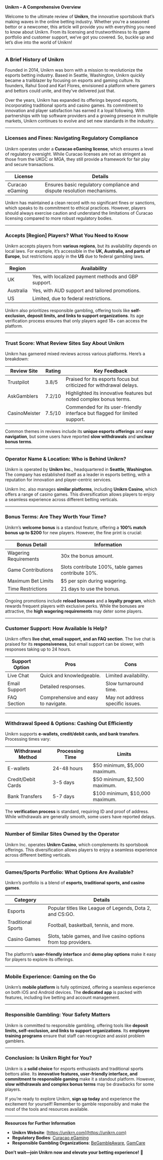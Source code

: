 **Unikrn – A Comprehensive Overview**  

Welcome to the ultimate review of **Unikrn**, the innovative sportsbook that’s making waves in the online betting industry. Whether you’re a seasoned bettor or a newcomer, this article will provide you with everything you need to know about Unikrn. From its licensing and trustworthiness to its game portfolio and customer support, we’ve got you covered. So, buckle up and let’s dive into the world of Unikrn!  

---

### **A Brief History of Unikrn**  

Founded in 2014, Unikrn was born with a mission to revolutionize the esports betting industry. Based in Seattle, Washington, Unikrn quickly became a trailblazer by focusing on esports and gaming culture. Its founders, Rahul Sood and Karl Flores, envisioned a platform where gamers and bettors could unite, and they’ve delivered just that.  

Over the years, Unikrn has expanded its offerings beyond esports, incorporating traditional sports and casino games. Its commitment to innovation and player satisfaction has earned it a loyal following. With partnerships with top software providers and a growing presence in multiple markets, Unikrn continues to evolve and set new standards in the industry.  

---

### **Licenses and Fines: Navigating Regulatory Compliance**  

Unikrn operates under a **Curacao eGaming license**, which ensures a level of regulatory oversight. While Curacao licenses are not as stringent as those from the UKGC or MGA, they still provide a framework for fair play and secure transactions.  

| **License**       | **Details**                                                                 |
|--------------------|-----------------------------------------------------------------------------|
| Curacao eGaming    | Ensures basic regulatory compliance and dispute resolution mechanisms.      |

Unikrn has maintained a clean record with no significant fines or sanctions, which speaks to its commitment to ethical practices. However, players should always exercise caution and understand the limitations of Curacao licensing compared to more robust regulatory bodies.  

---

### **Accepts [Region] Players? What You Need to Know**  

Unikrn accepts players from **various regions**, but its availability depends on local laws. For example, it’s accessible in the **UK, Australia, and parts of Europe**, but restrictions apply in the **US** due to federal gambling laws.  

| **Region**         | **Availability**                                                            |
|--------------------|-----------------------------------------------------------------------------|
| UK                 | Yes, with localized payment methods and GBP support.                       |
| Australia          | Yes, with AUD support and tailored promotions.                             |
| US                 | Limited, due to federal restrictions.                                      |

Unikrn also prioritizes responsible gambling, offering tools like **self-exclusion, deposit limits, and links to support organizations**. Its age verification process ensures that only players aged 18+ can access the platform.  

---

### **Trust Score: What Review Sites Say About Unikrn**  

Unikrn has garnered mixed reviews across various platforms. Here’s a breakdown:  

| **Review Site**    | **Rating** | **Key Feedback**                                                          |
|--------------------|------------|---------------------------------------------------------------------------|
| Trustpilot         | 3.8/5      | Praised for its esports focus but criticized for withdrawal delays.       |
| AskGamblers        | 7.2/10     | Highlighted its innovative features but noted complex bonus terms.        |
| CasinoMeister      | 7.5/10     | Commended for its user-friendly interface but flagged for limited support.|

Common themes in reviews include its **unique esports offerings** and **easy navigation**, but some users have reported **slow withdrawals** and **unclear bonus terms**.  

---

### **Operator Name & Location: Who is Behind Unikrn?**  

Unikrn is operated by **Unikrn Inc.**, headquartered in **Seattle, Washington**. The company has established itself as a leader in esports betting, with a reputation for innovation and player-centric services.  

Unikrn Inc. also manages **similar platforms**, including **Unikrn Casino**, which offers a range of casino games. This diversification allows players to enjoy a seamless experience across different betting verticals.  

---

### **Bonus Terms: Are They Worth Your Time?**  

Unikrn’s **welcome bonus** is a standout feature, offering a **100% match bonus up to $200** for new players. However, the fine print is crucial:  

| **Bonus Detail**   | **Information**                                                             |
|--------------------|-----------------------------------------------------------------------------|
| Wagering Requirements | 30x the bonus amount.                                                     |
| Game Contributions  | Slots contribute 100%, table games contribute 10%.                         |
| Maximum Bet Limits  | $5 per spin during wagering.                                               |
| Time Restrictions   | 21 days to use the bonus.                                                  |

Ongoing promotions include **reload bonuses** and a **loyalty program**, which rewards frequent players with exclusive perks. While the bonuses are attractive, the **high wagering requirements** may deter some players.  

---

### **Customer Support: How Available Is Help?**  

Unikrn offers **live chat, email support, and an FAQ section**. The live chat is praised for its **responsiveness**, but email support can be slower, with responses taking up to 24 hours.  

| **Support Option** | **Pros**                                   | **Cons**                                   |
|--------------------|-------------------------------------------|-------------------------------------------|
| Live Chat          | Quick and knowledgeable.                  | Limited availability.                     |
| Email Support      | Detailed responses.                       | Slow turnaround time.                     |
| FAQ Section        | Comprehensive and easy to navigate.       | May not address specific issues.          |

---

### **Withdrawal Speed & Options: Cashing Out Efficiently**  

Unikrn supports **e-wallets, credit/debit cards, and bank transfers**. Processing times vary:  

| **Withdrawal Method** | **Processing Time** | **Limits**                                |
|-----------------------|---------------------|-------------------------------------------|
| E-wallets             | 24-48 hours         | $50 minimum, $5,000 maximum.             |
| Credit/Debit Cards    | 3-5 days            | $50 minimum, $2,500 maximum.             |
| Bank Transfers        | 5-7 days            | $100 minimum, $10,000 maximum.           |

The **verification process** is standard, requiring ID and proof of address. While withdrawals are generally smooth, some users have reported delays.  

---

### **Number of Similar Sites Owned by the Operator**  

Unikrn Inc. operates **Unikrn Casino**, which complements its sportsbook offerings. This diversification allows players to enjoy a seamless experience across different betting verticals.  

---

### **Games/Sports Portfolio: What Options Are Available?**  

Unikrn’s portfolio is a blend of **esports, traditional sports, and casino games**.  

| **Category**        | **Details**                                                               |
|---------------------|---------------------------------------------------------------------------|
| Esports             | Popular titles like League of Legends, Dota 2, and CS:GO.                |
| Traditional Sports  | Football, basketball, tennis, and more.                                  |
| Casino Games        | Slots, table games, and live casino options from top providers.          |

The platform’s **user-friendly interface** and **demo play options** make it easy for players to explore its offerings.  

---

### **Mobile Experience: Gaming on the Go**  

Unikrn’s **mobile platform** is fully optimized, offering a seamless experience on both iOS and Android devices. The **dedicated app** is packed with features, including live betting and account management.  

---

### **Responsible Gambling: Your Safety Matters**  

Unikrn is committed to responsible gambling, offering tools like **deposit limits, self-exclusion, and links to support organizations**. Its **employee training programs** ensure that staff can recognize and assist problem gamblers.  

---

### **Conclusion: Is Unikrn Right for You?**  

Unikrn is a **solid choice** for esports enthusiasts and traditional sports bettors alike. Its **innovative features, user-friendly interface, and commitment to responsible gaming** make it a standout platform. However, **slow withdrawals and complex bonus terms** may be drawbacks for some players.  

If you’re ready to explore Unikrn, **sign up today** and experience the excitement for yourself! Remember to gamble responsibly and make the most of the tools and resources available.  

---

**Resources for Further Information**  
- **Unikrn Website**: [https://unikrn.com](https://unikrn.com)  
- **Regulatory Bodies**: [Curacao eGaming](https://www.curacao-egaming.com)  
- **Responsible Gambling Organizations**: [BeGambleAware](https://www.begambleaware.org), [GamCare](https://www.gamcare.org.uk)  

**Don’t wait—join Unikrn now and elevate your betting experience!** 🚀